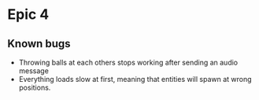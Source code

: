 # Epic 4

## Known bugs
- Throwing balls at each others stops working after sending an audio message
- Everything loads slow at first, meaning that entities will spawn at wrong positions.